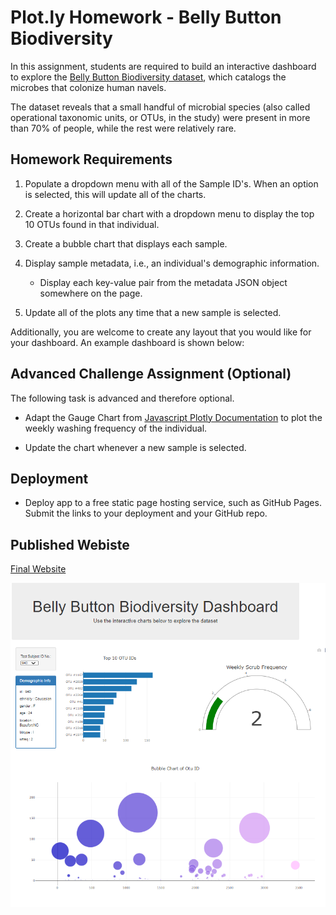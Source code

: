 # Plot.ly Homework - Belly Button Biodiversity

In this assignment, students are required to build an interactive dashboard to explore the [Belly Button Biodiversity dataset](http://robdunnlab.com/projects/belly-button-biodiversity/), which catalogs the microbes that colonize human navels.

The dataset reveals that a small handful of microbial species (also called operational taxonomic units, or OTUs, in the study) were present in more than 70% of people, while the rest were relatively rare.

## Homework Requirements

1. Populate a dropdown menu with all of the Sample ID's. When an option is selected, this will update all of the charts.

2. Create a horizontal bar chart with a dropdown menu to display the top 10 OTUs found in that individual.

3. Create a bubble chart that displays each sample.

4. Display sample metadata, i.e., an individual's demographic information.

	* Display each key-value pair from the metadata JSON object somewhere on the page.

5. Update all of the plots any time that a new sample is selected.

Additionally, you are welcome to create any layout that you would like for your dashboard. An example dashboard is shown below:

## Advanced Challenge Assignment (Optional)

The following task is advanced and therefore optional.

* Adapt the Gauge Chart from [Javascript Plotly Documentation](https://plot.ly/javascript/gauge-charts/) to plot the weekly washing frequency of the individual.

* Update the chart whenever a new sample is selected.

## Deployment

* Deploy app to a free static page hosting service, such as GitHub Pages. Submit the links to your deployment and your GitHub repo.

## Published Webiste 
[Final Website](https://adriana-icasiano.github.io/plot.ly_homework-/)<br>

![Final Website Image](https://github.com/adriana-icasiano/plot.ly_homework-/blob/main/Images/belly_button_website.PNG)

